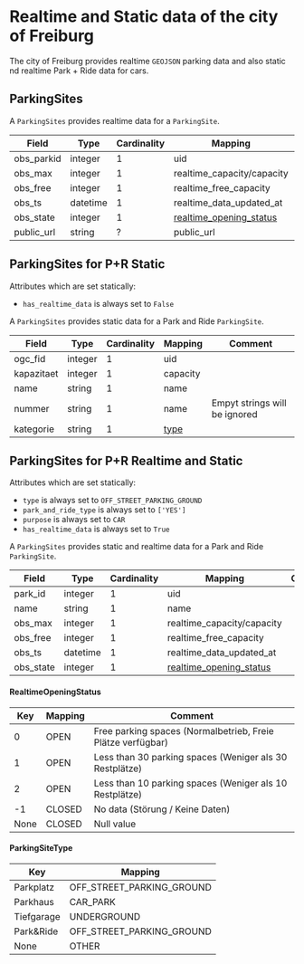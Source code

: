 # Realtime and Static data of the city of Freiburg

The city of Freiburg provides realtime ``GEOJSON`` parking data and also static nd realtime Park + Ride data for cars.

## ParkingSites

A `ParkingSites` provides realtime data for a `ParkingSite`.

| Field                      | Type                     | Cardinality | Mapping                         | Comment                                                             |
|----------------------------|--------------------------|-------------|---------------------------------|---------------------------------------------------------------------|
| obs_parkid                 | integer                  | 1           | uid                             |                                                                     |
| obs_max                    | integer                  | 1           | realtime_capacity/capacity      |                                                                     |
| obs_free                   | integer                  | 1           | realtime_free_capacity          |                                                                     |
| obs_ts                     | datetime                 | 1           | realtime_data_updated_at        |                                                                     |
| obs_state                  | integer                  | 1           | [realtime_opening_status](#RealtimeOpeningStatus)  |                                                                     |
| public_url                 | string                   | ?           | public_url                      |                                                                     |


## ParkingSites for P+R Static

Attributes which are set statically:
* `has_realtime_data` is always set to `False`

A `ParkingSites` provides static data for a Park and Ride `ParkingSite`.

| Field                      | Type                     | Cardinality | Mapping                         | Comment                                                             |
|----------------------------|--------------------------|-------------|---------------------------------|---------------------------------------------------------------------|
| ogc_fid                    | integer                  | 1           | uid                             |                                                                     |
| kapazitaet                 | integer                  | 1           | capacity                        |                                                                     |
| name                       | string                   | 1           | name                            |                                                                     |
| nummer                     | string                   | 1           | name                            | Empyt strings will be ignored                                       |
| kategorie                  | string                   | 1           | [type](#ParkingSiteType)        |                                                                     |


## ParkingSites for P+R Realtime and Static

Attributes which are set statically:
* `type` is always set to `OFF_STREET_PARKING_GROUND`
* `park_and_ride_type` is always set to `['YES']`
* `purpose` is always set to `CAR`
* `has_realtime_data` is always set to `True`

A `ParkingSites` provides static and realtime data for a Park and Ride `ParkingSite`.

| Field                      | Type                     | Cardinality | Mapping                                            | Comment                                                             |
|----------------------------|--------------------------|-------------|----------------------------------------------------|---------------------------------------------------------------------|
| park_id                    | integer                  | 1           | uid                                                |                                                                     |
| name                       | string                   | 1           | name                                               |                                                                     |
| obs_max                    | integer                  | 1           | realtime_capacity/capacity                         |                                                                     |
| obs_free                   | integer                  | 1           | realtime_free_capacity                             |                                                                     |
| obs_ts                     | datetime                 | 1           | realtime_data_updated_at                           |                                                                     |
| obs_state                  | integer                  | 1           | [realtime_opening_status](#RealtimeOpeningStatus)  |                                                                     |


#### RealtimeOpeningStatus

| Key        | Mapping   | Comment                                                          |
|------------|-----------|------------------------------------------------------------------|
| 0          | OPEN      | Free parking spaces (Normalbetrieb, Freie Plätze verfügbar)      |
| 1          | OPEN      | Less than 30 parking spaces (Weniger als 30 Restplätze)          |
| 2          | OPEN      | Less than 10 parking spaces (Weniger als 10 Restplätze)          |
| -1         | CLOSED    | No data (Störung / Keine Daten)                                  |
| None       | CLOSED    | Null value                                                       |


#### ParkingSiteType

| Key           | Mapping                        | 
|---------------|--------------------------------|
| Parkplatz     | OFF_STREET_PARKING_GROUND      | 
| Parkhaus      | CAR_PARK                       | 
| Tiefgarage    | UNDERGROUND                    | 
| Park&Ride     | OFF_STREET_PARKING_GROUND      | 
| None          | OTHER                          | 
